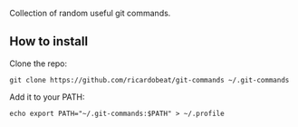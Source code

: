 
Collection of random useful git commands.

## How to install


Clone the repo:

    git clone https://github.com/ricardobeat/git-commands ~/.git-commands

Add it to your PATH:

    echo export PATH="~/.git-commands:$PATH" > ~/.profile
